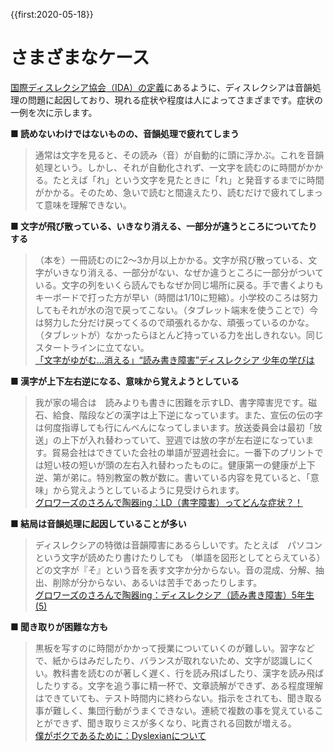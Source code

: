 {{first:2020-05-18}}
# さまざまなケース
[国際ディスレクシア協会（IDA）の定義](./ida-definition.md)にあるように、ディスレクシアは音韻処理の問題に起因しており、現れる症状や程度は人によってさまざまです。症状の一例を次に示します。


**■ 読めないわけではないものの、音韻処理で疲れてしまう**
> 通常は文字を見ると、その読み（音）が自動的に頭に浮かぶ。これを音韻処理という。しかし、それが自動化されず、一文字を読むのに時間がかかる。たとえば「れ」という文字を見たときに「れ」と発音するまでに時間がかかる。そのため、急いで読むと間違えたり、読むだけで疲れてしまって意味を理解できない。

**■ 文字が飛び散っている、いきなり消える、一部分が違うところについてたりする**

>（本を）一冊読むのに2～3か月以上かかる。文字が飛び散っている、文字がいきなり消える、一部分がない、なぜか違うところに一部分がついている。文字の列をいくら読んでもなぜか同じ場所に戻る。手で書くよりもキーボードで打った方が早い（時間は1/10に短縮）。小学校のころは努力してもそれが水の泡で戻ってこない。（タブレット端末を使うことで）今は努力した分だけ戻ってくるので頑張れるかな、頑張っているのかな。（タブレットが）なかったらほとんど持っている力を出しきれない。同じスタートラインに立てない。  
>[「文字がゆがむ…消える」“読み書き障害”ディスレクシア 少年の学びは](https://note.com/news23/n/ndd69b5ccd3d4)

**■ 漢字が上下左右逆になる、意味から覚えようとしている**

>我が家の場合は　読みよりも書きに困難を示すLD、書字障害児です。磁石、給食、階段などの漢字は上下逆になっています。また、宣伝の伝の字は何度指導しても行にんべんになってしまいます。放送委員会は最初「放送」の上下が入れ替わっていて、翌週では放の字が左右逆になっています。貿易会社はできていた会社の単語が翌週社会に。一番下のプリントでは短い枝の短いが頭の左右入れ替わったものに。健康第一の健康が上下逆、第が弟に。特別教室の教が数に。書いている内容を見ていると、「意味」から覚えようとしているように見受けられます。  
>[グロワーズのさろんで陶器ing：LD（書字障害）ってどんな症状？！](https://plaza.rakuten.co.jp/growers/4010/)


**■ 結局は音韻処理に起因していることが多い**

>ディスレクシアの特徴は音韻障害にあるらしいです。たとえば　パソコンという文字が読めたり書けたりしても
（単語を図形としてとらえている）どの文字が『そ』という音を表す文字か分からない。音の混成、分解、抽出、削除が分からない、あるいは苦手であったりします。  
>[グロワーズのさろんで陶器ing：ディスレクシア（読み書き障害）5年生 (5)](https://plaza.rakuten.co.jp/growers/diary/201007230002/)


**■ 聞き取りが困難な方も**

>黒板を写すのに時間がかかって授業についていくのが難しい。習字などで、紙からはみだしたり、バランスが取れないため、文字が認識しにくい。教科書を読むのが著しく遅く、行を読み飛ばしたり、漢字を読み飛ばしたりする。文字を追う事に精一杯で、文章読解ができず、ある程度理解はできていても、テスト時間内に終わらない。指示をされても、聞き取る事が難しく、集団行動がうまくできない。連続で複数の事を覚えていることができず、聞き取りミスが多くなり、叱責される回数が増える。  
>[僕がボクであるために：Dyslexianについて](https://nagumo-akihiko.com/dyslexia/)  
